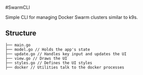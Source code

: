 #SwarmCLI

Simple CLI for managing Docker Swarm clusters similar to k9s.

## Structure

```
├── main.go
├── model.go // Holds the app's state
├── update.go // Handles key input and updates the UI
├── view.go // Draws the UI
├── styles.go // Defines the UI styles
├── docker // Utilities talk to the docker processes
```